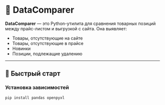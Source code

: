 # 🧮 DataComparer

**DataComparer** — это Python-утилита для сравнения товарных позиций между прайс-листом и выгрузкой с сайта. Она выявляет:
- Товары, отсутствующие на сайте
- Товары, отсутствующие в прайсе
- Новинки
- Позиции, подлежащие удалению

---

## 🚀 Быстрый старт

### Установка зависимостей

```bash
pip install pandas openpyxl
